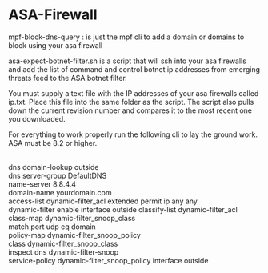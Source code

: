 ASA-Firewall
============

<p>mpf-block-dns-query	: is just the mpf cli to add a domain or domains to block using your asa firewall</p>
<p>asa-expect-botnet-filter.sh is a script that will ssh into your asa firewalls and add the list of command and control botnet ip addresses from emerging threats feed to the ASA botnet filter.</p>
<p>You must supply a text file with the IP addresses of your asa firewalls called ip.txt. Place this file into the same folder as the script. The script also pulls down the current revision number and compares it to the most recent one you downloaded.</p>
<p>For everything to work properly run the following cli to lay the ground work. ASA must be 8.2 or higher.</p>
<br>dns domain-lookup outside
<br>dns server-group DefaultDNS
  <br>name-server 8.8.4.4
  <br>domain-name yourdomain.com
  <br>access-list dynamic-filter_acl extended permit ip any any
<br>dynamic-filter enable interface outside classify-list dynamic-filter_acl
<br>class-map dynamic-filter_snoop_class
<br> match port udp eq domain
 <br>policy-map dynamic-filter_snoop_policy
  <br>class dynamic-filter_snoop_class
  <br>inspect dns dynamic-filter-snoop
<br>service-policy dynamic-filter_snoop_policy interface outside

